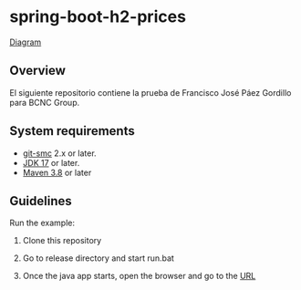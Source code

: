 # spring-boot-h2-prices

[Diagram](docs/diagram.png)

## Overview
El siguiente repositorio contiene la prueba de Francisco José Páez Gordillo para BCNC Group.

## System requirements
* [git-smc](https://git-scm.com/)  2.x or later.
* [JDK 17](https://www.oracle.com/java/technologies/javase/jdk17-archive-downloads.html) or later.
* [Maven 3.8](https://maven.apache.org/download.cgi) or later

## Guidelines
Run the example:

1. Clone this repository

2. Go to release directory and start run.bat

3. Once the java app starts, open the browser and go to the [URL](http://localhost:8080/canalcliente/swagger-ui/index.html)